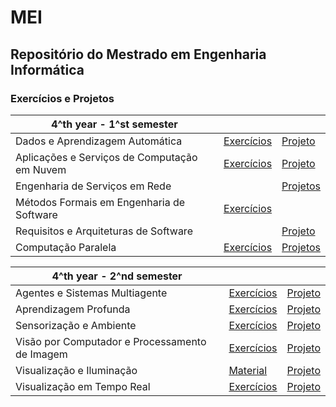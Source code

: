 # MEI

## Repositório do Mestrado em Engenharia Informática


### Exercícios e Projetos

| 4^th year - 1^st semester |    |    |
| --- | --- | --- |
| Dados e Aprendizagem Automática | [Exercícios](https://github.com/Laura-Rodrigues/MEI/tree/main/DAA) | [Projeto](https://github.com/Laura-Rodrigues/TP_DAA) | 
| Aplicações e Serviços de Computação em Nuvem | [Exercícios](https://github.com/Laura-Rodrigues/MEI/tree/main/ASCN) | [Projeto](https://github.com/Laura-Rodrigues/ASCN-Grupo16) |
| Engenharia de Serviços em Rede |    | [Projetos](https://github.com/Laura-Rodrigues/MEI/tree/main/ESR/esr-tp) |
| Métodos Formais em Engenharia de Software | [Exercícios](https://github.com/Laura-Rodrigues/MEI/tree/main/MFES) |    |
| Requisitos e Arquiteturas de Software |    | [Projeto](https://github.com/Laura-Rodrigues/RASBET) |
| Computação Paralela | [Exercícios](https://github.com/Laura-Rodrigues/MEI/tree/main/CP) | [Projetos](https://github.com/Laura-Rodrigues/Parallel_Computing_CP) |


| 4^th year - 2^nd semester |    |    |
| --- | --- | --- |
| Agentes e Sistemas Multiagente | [Exercícios](https://github.com/Laura-Rodrigues/MEI/tree/main/ASMa) | [Projeto](https://github.com/edumagalhaes10/ASMa_TP) | 
| Aprendizagem Profunda | [Exercícios](https://github.com/Laura-Rodrigues/MEI/tree/main/AP) | [Projeto](https://github.com/Laura-Rodrigues/AP) |
| Sensorização e Ambiente | [Exercícios](https://github.com/Laura-Rodrigues/MEI/tree/main/SA) | [Projeto](https://github.com/Laura-Rodrigues/SA) |
| Visão por Computador e Processamento de Imagem | [Exercícios](https://github.com/Laura-Rodrigues/MEI/tree/main/VCPI) | [Projeto](https://github.com/Laura-Rodrigues/VCPI) |
| Visualização e Iluminação | [Material](https://github.com/Laura-Rodrigues/MEI/tree/main/VI) | [Projeto](https://github.com/Laura-Rodrigues/VI) |
| Visualização em Tempo Real | [Exercícios](https://github.com/Laura-Rodrigues/MEI/tree/main/VTR) | [Projeto](https://github.com/Laura-Rodrigues/VTR) |


